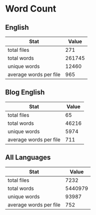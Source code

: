 # Word Count

## English

Stat | Value
---- | -----
total files | 271
total words | 261745
unique words | 12460
average words per file | 965

## Blog English

Stat | Value
---- | -----
total files | 65
total words | 46216
unique words | 5974
average words per file | 711

## All Languages

Stat | Value
---- | -----
total files | 7232
total words | 5440979
unique words | 93987
average words per file | 752
